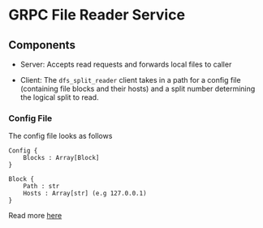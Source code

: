 # GRPC File Reader Service

## Components
-  Server: Accepts read requests and forwards local files to caller

- Client: The `dfs_split_reader` client takes in a path for a config file (containing file blocks and their hosts) and a split number determining the logical split to read.

### Config File 
The config file looks as follows
```
Config {
    Blocks : Array[Block]
}

Block {
    Path : str
    Hosts : Array[str] (e.g 127.0.0.1)
}
```

Read more [here](https://tammammustafa.notion.site/HDFS-newline-ff2aabde3f9e45c0914760c24f164154)